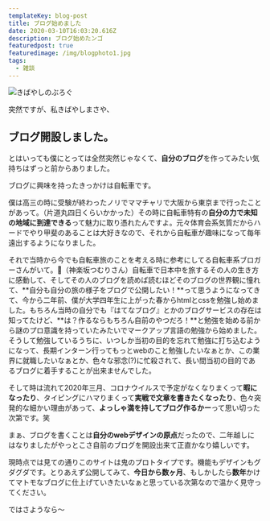 ```yaml
---
templateKey: blog-post
title: ブログ始めました
date: 2020-03-10T16:03:20.616Z
description: ブログ始めたンゴ
featuredpost: true
featuredimage: /img/blogphoto1.jpg
tags:
  - 雑談
---
```

![きばやしのぶろぐ](/img/blogphoto1.jpg "きばやしのぶろぐ")

突然ですが、私きばやしまさや、

## ブログ開設しました。

とはいっても僕にとっては全然突然じゃなくて、**自分のブログ**を作ってみたい気持ちはずっと前からありました。

ブログに興味を持ったきっかけは自転車です。

僕は高三の時に受験が終わったノリでママチャリで大阪から東京まで行ったことがあって。（片道丸四日くらいかかった）その時に自転車特有の**自分の力で未知の地域に到達できる**って魅力に取り憑れたんですよ。元々体育会系気質だからハードでやり甲斐のあることは大好きなので、それから自転車が趣味になって毎年遠出するようになりました。

それで当時から今でも自転車旅のことを考える時に参考にしてる自転車系ブロガーさんがいて。（神楽坂つむりさん）自転車で日本中を旅するその人の生き方に感動して、そしてその人のブログを読めば読むほどそのブログの世界観に憧れて、**自分も自分の旅の様子をブログで公開したい！**って思うようになってきて、今から二年前、僕が大学四年生に上がった春からhtmlとcssを勉強し始めました。もちろん当時の自分でも『はてなブログ』とかのブログサービスの存在は知ってたけど、**は？作るならもちろん自前のやつだろ！**と勉強を始める前から謎のプロ意識を持っていたみたいでマークアップ言語の勉強から始めました。そうして勉強しているうちに、いつしか当初の目的を忘れて勉強に打ち込むようになって、長期インターン行ってもっとwebのこと勉強したいなぁとか、この業界に就職したいなぁとか、色々な邪念(?)に忙殺されて、長い間当初の目的であるブログに着手することが出来ませんでした。

そして時は流れて2020年三月、コロナウイルスで予定がなくなりまくって**暇になったり**、タイピングにハマりまくって**実戦で文章を書きたくなったり**、色々突発的な細かい理由があって、**よっしゃ満を持してブログ作るかー**って思い切った次第です。笑

まぁ、ブログを書くことは**自分のwebデザインの原点**だったので、二年越しにはなりましたがやっとこさ自前のブログを開設出来て正直かなり嬉しいです。

現時点では見ての通りこのサイトは鬼のプロトタイプです。機能もデザインもグダグダです。とりあえず公開してみて、**今日から数ヶ月**、もしかしたら**数年**かけてマトモなブログに仕上げていきたいなぁと思っている次第なので温かく見守ってください。

ではさようなら〜
